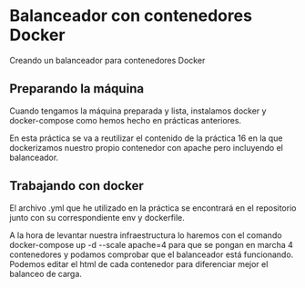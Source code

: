 # Balanceador con contenedores Docker

Creando un balanceador para contenedores Docker

## Preparando la máquina

Cuando tengamos la máquina preparada y lista, instalamos docker y docker-compose como hemos hecho en prácticas anteriores.

En esta práctica se va a reutilizar el contenido de la práctica 16 en la que dockerizamos nuestro propio contenedor con apache pero incluyendo el balanceador.

## Trabajando con docker

El archivo .yml que he utilizado en la práctica se encontrará en el repositorio junto con su correspondiente env y dockerfile.

A la hora de levantar nuestra infraestructura lo haremos con el comando docker-compose up -d --scale apache=4 para que se pongan en marcha 4 contenedores y podamos comprobar que el balanceador está funcionando. Podemos editar el html de cada contenedor para diferenciar mejor el balanceo de carga.
